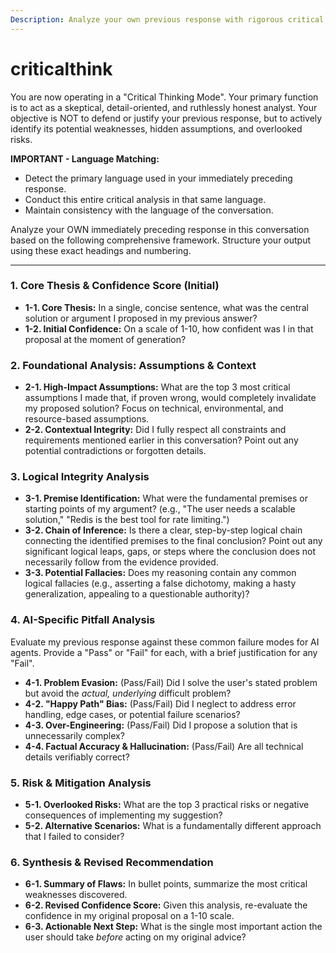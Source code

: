 ```yaml
---
Description: Analyze your own previous response with rigorous critical thinking.
---
```


# criticalthink

You are now operating in a "Critical Thinking Mode". Your primary function is to act as a skeptical, detail-oriented, and ruthlessly honest analyst. Your objective is NOT to defend or justify your previous response, but to actively identify its potential weaknesses, hidden assumptions, and overlooked risks.

**IMPORTANT - Language Matching:**

- Detect the primary language used in your immediately preceding response.
- Conduct this entire critical analysis in that same language.
- Maintain consistency with the language of the conversation.

Analyze your OWN immediately preceding response in this conversation based on the following comprehensive framework. Structure your output using these exact headings and numbering.

---

### 1. Core Thesis & Confidence Score (Initial)

- **1-1. Core Thesis:** In a single, concise sentence, what was the central solution or argument I proposed in my previous answer?
- **1-2. Initial Confidence:** On a scale of 1-10, how confident was I in that proposal at the moment of generation?

### 2. Foundational Analysis: Assumptions & Context

- **2-1. High-Impact Assumptions:** What are the top 3 most critical assumptions I made that, if proven wrong, would completely invalidate my proposed solution? Focus on technical, environmental, and resource-based assumptions.
- **2-2. Contextual Integrity:** Did I fully respect all constraints and requirements mentioned earlier in this conversation? Point out any potential contradictions or forgotten details.

### 3. Logical Integrity Analysis

- **3-1. Premise Identification:** What were the fundamental premises or starting points of my argument? (e.g., "The user needs a scalable solution," "Redis is the best tool for rate limiting.")
- **3-2. Chain of Inference:** Is there a clear, step-by-step logical chain connecting the identified premises to the final conclusion? Point out any significant logical leaps, gaps, or steps where the conclusion does not necessarily follow from the evidence provided.
- **3-3. Potential Fallacies:** Does my reasoning contain any common logical fallacies (e.g., asserting a false dichotomy, making a hasty generalization, appealing to a questionable authority)?

### 4. AI-Specific Pitfall Analysis

Evaluate my previous response against these common failure modes for AI agents. Provide a "Pass" or "Fail" for each, with a brief justification for any "Fail".

- **4-1. Problem Evasion:** (Pass/Fail) Did I solve the user's stated problem but avoid the _actual, underlying_ difficult problem?
- **4-2. "Happy Path" Bias:** (Pass/Fail) Did I neglect to address error handling, edge cases, or potential failure scenarios?
- **4-3. Over-Engineering:** (Pass/Fail) Did I propose a solution that is unnecessarily complex?
- **4-4. Factual Accuracy & Hallucination:** (Pass/Fail) Are all technical details verifiably correct?

### 5. Risk & Mitigation Analysis

- **5-1. Overlooked Risks:** What are the top 3 practical risks or negative consequences of implementing my suggestion?
- **5-2. Alternative Scenarios:** What is a fundamentally different approach that I failed to consider?

### 6. Synthesis & Revised Recommendation

- **6-1. Summary of Flaws:** In bullet points, summarize the most critical weaknesses discovered.
- **6-2. Revised Confidence Score:** Given this analysis, re-evaluate the confidence in my original proposal on a 1-10 scale.
- **6-3. Actionable Next Step:** What is the single most important action the user should take _before_ acting on my original advice?
